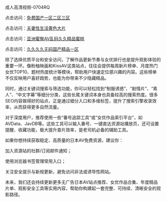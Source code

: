 成人高清视频-0704RQ

点击访问：<a href="https://vassv.pages.dev/">免费国产一区二区三区</a>

点击访问：<a href="https://gsd-agv.pages.dev/">夫妻性生活黄色大片</a>

点击访问：<a href="https://gda-c7m.pages.dev/">亚洲蜜臀AV乱码久久精品蜜桃</a>

点击访问：<a href="https://tfda.pages.dev/">久久久久无码国产精品一区</a>

除了选择优质平台和安全访问，了解作品更新节奏与女优排行也是提升观影体验的重要一环。像粉柚映画和KissAV这类站点，往往会提供每周新片榜单、月度热门女优TOP10、题材热度统计等模块，帮助用户快速定位感兴趣的内容。这些榜单不仅反映用户喜好趋势，也能为你带来不少隐藏精品。

同时，通过关键词搜索与筛选功能，你可以轻松找到“制服诱惑”、“剧情片”、“素人”、“中文字幕”等细分分类，这些长尾关键词本身也具备较高的搜索热度。很多SEO内容做得好的站点，正是通过细分入口和多维标签，提升了搜索引擎收录效率，从而获得更多自然流量。

对于深度用户，推荐使用一些“番号追踪工具”或“女优作品索引平台”，如AVData、JavDB等。这些工具可以输入番号、一键直达资源站播放页，还可设置提醒、收藏功能，极大提升查片效率，是老司机必备的辅助工具。

如果你想持续获取稳定、高质量的日本AV免费资源，建议你：

加入资源站的社群/订阅邮件通知；

使用浏览器书签管理常用入口；

关注安全提示与新规更新，避免访问非法或诱导性网站。

未来，我们还会持续更新更多无广告日本AV站点推荐、女优作品合集、年度精品片单、观影安全工具等实用内容，帮助你构建起一套完整、可持续、清晰安全的观影路径。

<span style="display:none;">[Canonical link](https://github.com/W20250704/So7 ）</span>
